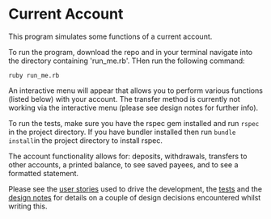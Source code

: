 # Current Account

This program simulates some functions of a current account.

To run the program, download the repo and in your terminal navigate into the directory containing 'run_me.rb'. THen run the following command:

`ruby run_me.rb`

An interactive menu will appear that allows you to perform various functions (listed below) with your account. The transfer method is currently not working via the interactive menu (please see design notes for further info).

To run the tests, make sure you have the rspec gem installed and run `rspec` in the project directory. If you have bundler installed then run `bundle install`in the project directory to install rspec.

The account functionality allows for: deposits, withdrawals, transfers to other accounts, a printed balance, to see saved payees, and to see a formatted statement.

Please see the [user stories](https://github.com/roryai/current_account/blob/master/current_account/user_stories.md) used to drive the development, the [tests](https://github.com/roryai/current_account/tree/master/current_account/spec) and the [design notes](https://github.com/roryai/current_account/blob/master/current_account/design_notes.md) for details on a couple of design decisions encountered whilst writing this.
